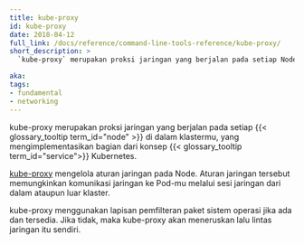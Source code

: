```yaml
---
title: kube-proxy
id: kube-proxy
date: 2018-04-12
full_link: /docs/reference/command-line-tools-reference/kube-proxy/
short_description: >
  `kube-proxy` merupakan proksi jaringan yang berjalan pada setiap Node di dalam klaster.

aka:
tags:
- fundamental
- networking
---
```

kube-proxy merupakan proksi jaringan yang berjalan pada setiap {{< glossary_tooltip term_id="node" >}} di dalam klastermu, yang mengimplementasikan bagian dari konsep {{< glossary_tooltip term_id="service">}} Kubernetes.

<!--more-->

[kube-proxy](/docs/reference/command-line-tools-reference/kube-proxy/) mengelola aturan jaringan pada Node. Aturan jaringan tersebut memungkinkan komunikasi jaringan ke Pod-mu melalui sesi jaringan dari dalam ataupun luar klaster.

kube-proxy menggunakan lapisan pemfilteran paket sistem operasi jika ada dan tersedia. Jika tidak, maka kube-proxy akan meneruskan lalu lintas jaringan itu sendiri.
